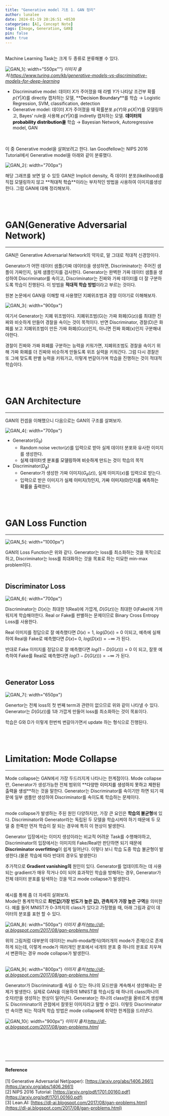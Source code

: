 ```yaml
---
title: "Generative model 기초 1. GAN 정리"
author: lunalee
date: 2024-01-19 20:26:51 +0530
categories: [AI, Concept Note]
tags: [Image, Generation, GAN]
pin: false
math: true
---
```


<br/>
Machine Learning Task는 크게 두 종류로 분류해볼 수 있다. 

![GAN_1](https://github.com/cotes2020/jekyll-theme-chirpy/assets/34572874/22b601cc-5372-48e9-99f5-88bf0668c97f){: width="550px""}
_이미지 출처:https://www.turing.com/kb/generative-models-vs-discriminative-models-for-deep-learning_
<br/>

- Discriminative model: 데이터 $X$가 주어졌을 때 라벨 $Y$가 나타날 조건부 확률 $p(Y|X$)를 directly 캡처하는 모델, **<mark style='background-color: var(--hl-yellow)'><span style='color: var(--text-color)'>Decision Boundary</span></mark>**를 학습
→ Logistic Regression, SVM, classification, detection
- Generative model: 데이터 $X$가 주어졌을 때 확률분포 $p(Y)$와 $p(X|Y)$를 모델링하고, Bayes’ rule을 사용해 $p(Y|X)$를 indiretly 캡처하는 모델. **<mark style='background-color: var(--hl-yellow)'><span style='color: var(--text-color)'>데이터의 probability distribution을</span></mark>** 학습
→ Bayesian Network, Autoregressive model, GAN
<br/><br/><br/>

이 중 Generative model을 살펴보려고 한다. Ian Goodfellow는 NIPS 2016 Tutorial에서 Generative model을 아래와 같이 분류했다. 

![GAN_2](https://github.com/cotes2020/jekyll-theme-chirpy/assets/34572874/c9db9438-1429-4b98-90ae-3f97afaf5ffc){: width="700px"}
<br/>

해당 그래프를 보면 알 수 있듯 GAN은 Implicit density, 즉 데이터 분포(likelihood)를 직접 모델링하지 않고 **<mark style='background-color: var(--hl-green)'><span style='color: var(--text-color)'>적대적 학습</span></mark>**이라는 부차적인 방법을 사용하여 이미지를생성한다. 그럼 GAN에 대해 정리해보자.
<br/><br/><br/><br/>


# GAN(Generative Adversarial Network)

---

GAN은 Generative Adversarial Network의 약자로, 말 그대로 적대적 신경망이다. 

Generator가 어떤 데이터 샘플(가짜 데이터)을 생성하면, Discriminator는 주어진 샘플이 가짜인지, 실제 샘플인지를 검사한다. Generator는 완벽한 가짜 데이터 샘플을 생성하여 Discriminator를 속이고, Discriminator는 진짜와 가짜 데이터를 더 잘 구분하도록 학습이 진행된다. 이 방법을 **적대적 학습 방법**이라고 부르는 것이다.

원본 논문에서 GAN을 이해할 때 사용했던 지폐위조범과 경찰 이야기로 이해해보자.

![GAN_3](https://github.com/cotes2020/jekyll-theme-chirpy/assets/34572874/261a1cdc-d2e7-4c2d-99d3-95b75552520c){: width="900px"}

여기서 Generator는 지폐 위조범이다. 지폐위조범(G)는 가짜 화폐(G(z))를 최대한 진짜와 비슷하게 만들어 경찰을 속이는 것이 목적이다. 반면 Discriminator, 경찰(D)은 화폐를 보고 지폐위조범이 만든 가짜 화폐(G(z))인지, 아니면 진짜 화폐(x)인지 구분해내야한다. 

경찰이 진짜와 가짜 화폐를 구분하는 능력을 키워가면, 지폐위조범도 경찰을 속이기 위해 가짜 화폐를 더 진짜와 비슷하게 만들도록 위조 실력을 키워간다. 그럼 다시 경찰은 또 그에 맞도록 판별 능력을 키워가고, 이렇게 번갈아가며 학습을 진행하는 것이 적대적 학습이다.
<br/><br/><br/><br/>


# GAN Architecture

---

GAN의 컨셉을 이해했으니 다음으로는 GAN의 구조를 살펴보자.

![GAN_4](https://github.com/cotes2020/jekyll-theme-chirpy/assets/34572874/563564e1-5961-43b9-9184-89a1d67f49e0){: width="700px"}

- Generator($G_{\theta}$)
    - Random noise vector($z$)를 입력으로 받아 실제 데이터 분포와 유사한 이미지를 생성한다.
    - <mark style='background-color: var(--hl-yellow)'><span style='color: var(--text-color)'>실제 데이터셋 분포를 모델링하여 비슷하게 만드는 것</span></mark>이 학습의 목적
- Discriminator($D_{\phi}$)
    - Generator가 생성한 가짜 이미지$(G_{\theta}(z))$, 실제 이미지($x$)를 입력으로 받는다.
    - 입력으로 받은 이미지가 <mark style='background-color: var(--hl-yellow)'><span style='color: var(--text-color)'>실제 이미지(1)인지, 가짜 이미지(0)인지를 예측하는 확률을 출력</span></mark>한다.
<br/><br/><br/><br/>


# GAN Loss Function

---

![GAN_5](https://github.com/cotes2020/jekyll-theme-chirpy/assets/34572874/fcc0ae39-dc3d-4e05-b279-a6d09eff6e16){: width="1000px"}

GAN의 Loss Function은 위와 같다. Generator는 loss를 최소화하는 것을 목적으로 하고, Discriminator는 loss를 최대화하는 것을 목표로 하는 미묘한 min-max problem이다.
<br/><br/>

## Discriminator Loss

![GAN_6](https://github.com/cotes2020/jekyll-theme-chirpy/assets/34572874/af31e0c0-52ae-4e40-9859-69c85f602d37){: width="700px"}

Discriminator는 $D(x)$는 최대한 1(Real)에 가깝게, $D(G(z))$는 최대한 0(Fake)에 가까워지게 학습해야한다. Real or Fake를 판별하는 문제이므로 Binary Cross Entropy Loss를 사용한다.

Real 이미지를 정답으로 잘 예측했다면 $D(x) = 1$, $log(D(x)) = 0$ 이되고, 예측에 실패하여 Real을 Fake로 예측했다면 $D(x) =$ 0, $log(D(x)) = - ∞$ 가 된다.

반대로 Fake 이미지를 정답으로 잘 예측했다면 $log(1 - D(G(z))) = 0$ 이 되고, 잘못 예측하여 Fake를 Real로 예측했다면 $log(1 - D(G(z))) = - ∞$ 가 된다.
<br/><br/><br/>

## Generator Loss

![GAN_7](https://github.com/cotes2020/jekyll-theme-chirpy/assets/34572874/29626191-a5e9-46cd-960b-fc58fb832ea4){: width="650px"}

Genertor는 전체 loss의 첫 번째 term과 관련이 없으므로 위와 같이 나타낼 수 있다. Generator는 $D(G(z))$를 1과 가깝게 만들어 loss를 최소화하는 것이 목표이다. 

학습은 G와 D가 이렇게 한번씩 번갈아가면서 update 하는 형식으로 진행된다.
<br/><br/><br/><br/>

# Limitation: Mode Collapse

---

Mode collapse는 GAN에서 가장 두드러지게 나타나는 한계점이다. Mode collapse란, Generator가 생성가능한 전체 범위의 **<mark style='background-color: var(--hl-yellow)'><span style='color: var(--text-color)'>다양한 이미지를 생성하지 못하고 제한된 출력을 생성</span></mark>**하는 것을 말한다. Generator는 Discriminator를 속이기만 하면 되기 때문에 일부 샘플만 생성하여 Discriminator를 속이도록 학습하는 문제이다.
<br/><br/>

mode collapse가 발생하는 주된 원인 다양하지만, 가장 큰 요인은 **학습의 불균형**에 있다. Discriminator와 Generator라는 독립된 두 모델을 학습시켜야 하기 때문에 두 모델 중 한쪽만 먼저 학습이 잘 되는 경우에 특히 이 현상이 발생한다.

Generator 입장에서는 이미지 생성이라는 비교적 어려운 Task를 수행해야하고, Discriminator의 입장에서는 이미지의 Fake/Real만 판단하면 되기 때문에 **Discriminator overfitting**이 쉽게 일어난다. 이렇다 보니 학습 도중 학습 불균형이 발생한다.(물론 학습에 따라 반대의 경우도 발생한다) 

추가적으로 **Gradient vanishing의** 원인이 있다. Generator를 업데이트하는 데 사용되는 gradient가 매우 작거나 0이 되어 효과적인 학습을 방해하는 경우, Generator가 전체 데이터 분포를 탐색하는 것을 막고 mode collapse가 발생한다.
<br/><br/>

예시를 통해 좀 더 자세히 살펴보자.<br/>
Mode란 통계학적으로 **최빈값(가장 빈도가 높은 값), 관측치가 가장 높은 구역**을 의미한다. 
예를 들어 MNIST가 0-3까지의 class가 있다고 가정했을 때, 아래 그림과 같이 데이터의 분포를 표현 할 수 있다. 

![GAN_8](https://github.com/cotes2020/jekyll-theme-chirpy/assets/34572874/2dbba1d2-7c46-40a2-ab14-a08a085272b3){: width="500px"}
_이미지 출처:http://dl-ai.blogspot.com/2017/08/gan-problems.html_

위의 그림처럼 대부분의 데이터는 multi-modal형식(여러개의 mode가 존재)으로 존재하게 되는데, 이렇게 mode가 여러개인 분포에서 네개의 분포 중 하나의 분포로 치우쳐서 변환하는 경우 mode collapse가 발생한다.
<br/><br/>

![GAN_9](https://github.com/cotes2020/jekyll-theme-chirpy/assets/34572874/44d074ac-05d5-4888-b1e7-883f91635855){: width="800px"}
_이미지 출처:http://dl-ai.blogspot.com/2017/08/gan-problems.html_

Generator가 Discriminator를 속일 수 있는 하나의 모드만을 계속해서 생성해내는 문제가 발생한다. 실제로 GAN을 이용하여 MNIST를 학습시킬 때 하나의 class(하나의 숫자)만을 생성하는 현상이 일어난다. Generator는 하나의 class만을 올바르게 생성해도 Discriminator의 관점에서 잘못된 이미지라고 말할 수 없다. 이렇듯 Discriminator만 속이면 되는 적대적 학습 방법은 mode collapse에 취약한 한계점을 드러낸다.

![GAN_10](https://github.com/cotes2020/jekyll-theme-chirpy/assets/34572874/0c5705b6-a4ce-4bed-911c-51fdcc374d7f){: width="900px"}
_이미지 출처:http://dl-ai.blogspot.com/2017/08/gan-problems.html_
<br/><br/><br/><br/><br/><br/>

---

#### Reference

[1] Generative Adversarial Net(paper): [https://arxiv.org/abs/1406.2661](https://arxiv.org/abs/1406.2661)<br/>
[2] NIPS 2016 Tutorial: [https://arxiv.org/pdf/1701.00160.pdf](https://arxiv.org/pdf/1701.00160.pdf)<br/>
[3] Lean.AI: [https://dl-ai.blogspot.com/2017/08/gan-problems.html](https://dl-ai.blogspot.com/2017/08/gan-problems.html)
